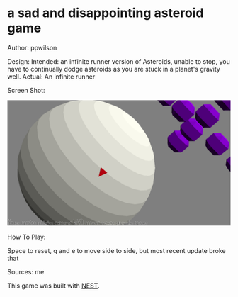 # a sad and disappointing asteroid game

Author: ppwilson

Design: Intended: an infinite runner version of Asteroids, unable to stop, you have to continually dodge asteroids as you are stuck in a planet's gravity well.
		Actual: An infinite runner

Screen Shot:

![Screen Shot](screenshot.png)

How To Play:

Space to reset, q and e to move side to side, but most recent update broke that

Sources: me

This game was built with [NEST](NEST.md).

